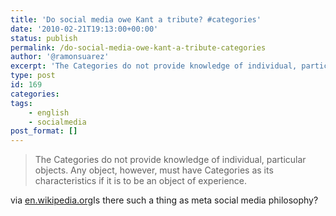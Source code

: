 ```yaml
---
title: 'Do social media owe Kant a tribute? #categories'
date: '2010-02-21T19:13:00+00:00'
status: publish
permalink: /do-social-media-owe-kant-a-tribute-categories
author: '@ramonsuarez'
excerpt: 'The Categories do not provide knowledge of individual, particular objects. Any object, however, must have Categories as its characteristics if it is to be an object of experience. via en.wikipedia.org Is there such a thing as meta social media phi...'
type: post
id: 169
categories:
tags:
    - english
    - socialmedia
post_format: []
---
```

> The Categories do not provide knowledge of individual, particular objects. Any object, however, must have Categories as its characteristics if it is to be an object of experience.

via [en.wikipedia.org](http://en.wikipedia.org/wiki/Category_(Kant))Is there such a thing as meta social media philosophy?

